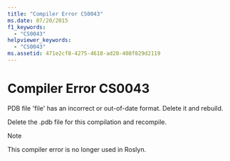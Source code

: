 ```yaml
---
title: "Compiler Error CS0043"
ms.date: 07/20/2015
f1_keywords:
  - "CS0043"
helpviewer_keywords:
  - "CS0043"
ms.assetid: 471e2cf8-4275-4618-ad20-408f829d2119
---
```

# Compiler Error CS0043

PDB file 'file' has an incorrect or out-of-date format. Delete it and rebuild.

 Delete the .pdb file for this compilation and recompile.

> [!NOTE]
> This compiler error is no longer used in Roslyn.
